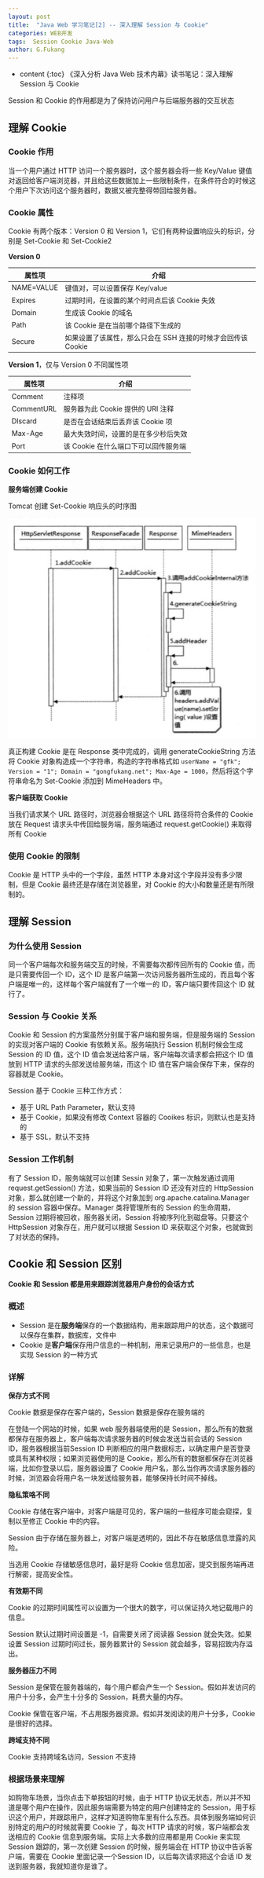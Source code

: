 ```yaml
---
layout: post
title:  "Java Web 学习笔记[2] -- 深入理解 Session 与 Cookie"
categories: WEB开发
tags:  Session Cookie Java-Web
author: G.Fukang
---
```

* content
{:toc}
《深入分析 Java Web 技术内幕》读书笔记：深入理解 Session 与 Cookie

Session 和 Cookie 的作用都是为了保持访问用户与后端服务器的交互状态

## 理解 Cookie

### Cookie 作用

当一个用户通过 HTTP 访问一个服务器时，这个服务器会将一些 Key/Value 键值对返回给客户端浏览器，并且给这些数据加上一些限制条件，在条件符合的时候这个用户下次访问这个服务器时，数据又被完整得带回给服务器。

### Cookie 属性

Cookie 有两个版本：Version 0 和 Version 1，它们有两种设置响应头的标识，分别是 Set-Cookie 和 Set-Cookie2

**Version 0**

| 属性项     | 介绍                                                         |
| ---------- | ------------------------------------------------------------ |
| NAME=VALUE | 键值对，可以设置保存 Key/value                               |
| Expires    | 过期时间，在设置的某个时间点后该 Cookie 失效                 |
| Domain     | 生成该 Cookie 的域名                                         |
| Path       | 该 Cookie 是在当前哪个路径下生成的                           |
| Secure     | 如果设置了该属性，那么只会在 SSH 连接的时候才会回传该 Cookie |

**Version 1**，仅与 Version 0 不同属性项

| 属性项     | 介绍                                 |
| ---------- | ------------------------------------ |
| Comment    | 注释项                               |
| CommentURL | 服务器为此 Cookie 提供的 URI 注释    |
| DIscard    | 是否在会话结束后丢弃该 Cookie 项     |
| Max-Age    | 最大失效时间，设置的是在多少秒后失效 |
| Port       | 该 Cookie 在什么端口下可以回传服务端 |

### Cookie 如何工作

**服务端创建 Cookie**

Tomcat 创建 Set-Cookie 响应头的时序图

![](https://github.com/gongfukangEE/gongfukangEE.github.io/raw/master/_pic/Web/tomcat-cookie.jpg)

真正构建 Cookie 是在 Response 类中完成的，调用 generateCookieString 方法将 Cookie 对象构造成一个字符串，构造的字符串格式如 `userName = "gfk"; Version = "1"; Domain = "gongfukang.net"; Max-Age = 1000`，然后将这个字符串命名为 Set-Cookie 添加到 MimeHeaders 中。 

**客户端获取 Cookie**

当我们请求某个 URL 路径时，浏览器会根据这个 URL 路径将符合条件的 Cookie 放在 Request 请求头中传回给服务端，服务端通过 request.getCookie() 来取得所有 Cookie

### 使用 Cookie 的限制

Cookie 是 HTTP 头中的一个字段，虽然 HTTP 本身对这个字段并没有多少限制，但是 Cookie 最终还是存储在浏览器里，对 Cookie 的大小和数量还是有所限制的。

## 理解 Session

### 为什么使用 Session

同一个客户端每次和服务端交互的时候，不需要每次都传回所有的 Cookie 值，而是只需要传回一个 ID，这个 ID 是客户端第一次访问服务器所生成的，而且每个客户端是唯一的，这样每个客户端就有了一个唯一的 ID，客户端只要传回这个 ID 就行了。

### Session 与 Cookie 关系

Cookie 和 Session 的方案虽然分别属于客户端和服务端，但是服务端的 Session 的实现对客户端的 Cookie 有依赖关系。服务端执行 Session 机制时候会生成 Session 的 ID 值，这个 ID 值会发送给客户端，客户端每次请求都会把这个 ID 值放到 HTTP 请求的头部发送给服务端，而这个 ID 值在客户端会保存下来，保存的容器就是 Cookie。

Session 基于 Cookie 三种工作方式：

- 基于 URL Path Parameter，默认支持
- 基于 Cookie，如果没有修改 Context 容器的 Cooikes 标识，则默认也是支持的
- 基于 SSL，默认不支持

### Session 工作机制

有了 Session ID，服务端就可以创建 Sessin 对象了，第一次触发通过调用 request.getSession() 方法，如果当前的 Session ID 还没有对应的 HttpSession 对象，那么就创建一个新的，并将这个对象加到 org.apache.catalina.Manager 的 session 容器中保存。Manager 类将管理所有的 Session 的生命周期，Session 过期将被回收，服务器关闭，Session 将被序列化到磁盘等。只要这个 HttpSession 对象存在，用户就可以根据 Session ID 来获取这个对象，也就做到了对状态的保持。

## Cookie 和 Session 区别

**Cookie 和 Session 都是用来跟踪浏览器用户身份的会话方式**

### 概述

- Session 是在**服务端**保存的一个数据结构，用来跟踪用户的状态，这个数据可以保存在集群，数据库，文件中
- Cookie 是**客户端**保存用户信息的一种机制，用来记录用户的一些信息，也是实现 Session 的一种方式

### 详解

**保存方式不同**

Cookie 数据是保存在客户端的，Session 数据是保存在服务端的

在登陆一个网站的时候，如果 web 服务器端使用的是 Session，那么所有的数据都保存在服务器上，客户端每次请求服务器的时候会发送当前会话的 Session ID，服务器根据当前Session ID 判断相应的用户数据标志，以确定用户是否登录或具有某种权限；如果浏览器使用的是 Cookie，那么所有的数据都保存在浏览器端，比如你登录以后，服务器设置了 Cookie 用户名，那么当你再次请求服务器的时候，浏览器会将用户名一块发送给服务器，能够保持长时间不掉线。

**隐私策咯不同**

Cookie 存储在客户端中，对客户端是可见的，客户端的一些程序可能会窥探，复制以至修正 Cookie 中的内容。

Session 由于存储在服务器上，对客户端是透明的，因此不存在敏感信息泄露的风险。

当选用 Cookie 存储敏感信息时，最好是将 Cookie 信息加密，提交到服务端再进行解密，提高安全性。

**有效期不同**

Cookie 的过期时间属性可以设置为一个很大的数字，可以保证持久地记载用户的信息。

Session 默认过期时间设置是 -1，自需要关闭了阅读器 Session 就会失效。如果设置 Session 过期时间过长，服务器累计的 Session 就会越多，容易招致内存溢出。

**服务器压力不同**

Session 是保管在服务器端的，每个用户都会产生一个 Session。假如并发访问的用户十分多，会产生十分多的 Session，耗费大量的内存。

Cookie 保管在客户端，不占用服务器资源。假如并发阅读的用户十分多，Cookie 是很好的选择。

**跨域支持不同**

Cookie 支持跨域名访问，Session 不支持

### 根据场景来理解

如购物车场景，当你点击下单按钮的时候，由于 HTTP 协议无状态，所以并不知道是哪个用户在操作，因此服务端需要为特定的用户创建特定的 Session，用于标识这个用户，并跟踪用户，这样才知道购物车里有什么东西。具体到服务端如何识别特定的用户的时候就需要 Cookie 了，每次 HTTP 请求的时候，客户端都会发送相应的 Cookie 信息到服务端。实际上大多数的应用都是用 Cookie 来实现 Session 跟踪的，第一次创建 Session 的时候，服务端会在 HTTP 协议中告诉客户端，需要在 Cookie 里面记录一个Session ID，以后每次请求把这个会话 ID 发送到服务器，我就知道你是谁了。

